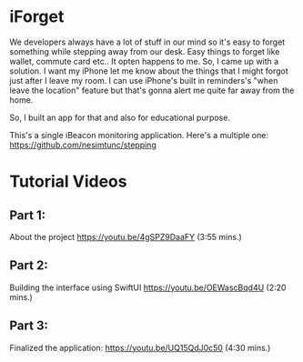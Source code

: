 # iForget

We developers always have a lot of stuff in our mind so it's easy to forget something while stepping away from our desk. Easy things to forget like wallet, commute card etc.. It opten happens to me. So, I came up with a solution. I want my iPhone let me know about the things that I might forgot just after I leave my room. I can use iPhone's built in reminders's "when leave the location" feature but that's gonna alert me quite far away from the home. 

So, I built an app for that and also for educational purpose.

This's a single iBeacon monitoring application. Here's a multiple one: https://github.com/nesimtunc/stepping

# Tutorial Videos

## Part 1:
About the project
https://youtu.be/4gSPZ9DaaFY (3:55 mins.)
## Part 2:
Building the interface using SwiftUI 
https://youtu.be/OEWascBqd4U (2:20 mins.)
## Part 3:
Finalized the application: https://youtu.be/UQ15QdJ0c50 (4:30 mins.)
